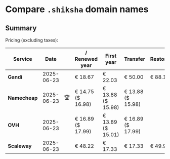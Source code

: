 # Compare `.shiksha` domain names

## Summary

Pricing (excluding taxes):

| Service | Date |  | / Renewed year | First year | Transfer | Restoration |
|--|--|--|--|--|--|--|
| **Gandi** | 2025-06-23 |  | € 18.67 | € 22.03 | € 50.00 | € 88.15 |
| **Namecheap** | 2025-06-23 | 🏆 | € 14.75<br>($ 16.98) | € 13.88<br>($ 15.98) | € 13.88<br>($ 15.98) |  |
| **OVH** | 2025-06-23 |  | € 16.89<br>($ 17.99) | € 13.89<br>($ 15.01) | € 16.89<br>($ 17.99) |  |
| **Scaleway** | 2025-06-23 |  | € 48.22 | € 17.33 | € 17.33 | € 49.99 |
